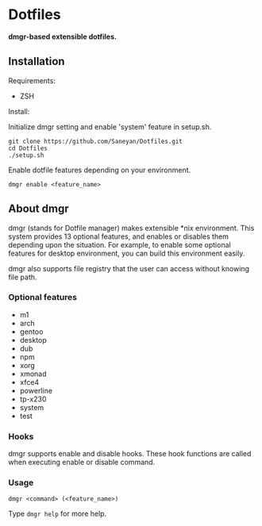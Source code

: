 # Dotfiles

**dmgr-based extensible dotfiles.**

## Installation

Requirements:

 * ZSH

Install:

Initialize dmgr setting and enable 'system' feature in setup.sh.

```
git clone https://github.com/Saneyan/Dotfiles.git
cd Dotfiles
./setup.sh
```

Enable dotfile features depending on your environment.

```
dmgr enable <feature_name>
```

## About dmgr

dmgr (stands for Dotfile manager) makes extensible \*nix environment.
This system provides 13 optional features, and enables or disables them depending upon the situation.
For example, to enable some optional features for desktop environment, you can build this environment easily.

dmgr also supports file registry that the user can access without knowing file path.

### Optional features

 * m1
 * arch
 * gentoo
 * desktop
 * dub
 * npm
 * xorg
 * xmonad
 * xfce4
 * powerline
 * tp-x230
 * system
 * test

### Hooks

dmgr supports enable and disable hooks. These hook functions are called when executing enable or disable command.

### Usage

```
dmgr <command> (<feature_name>)
```

Type `dmgr help` for more help.
